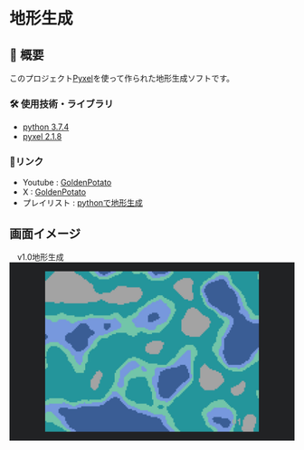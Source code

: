 # 地形生成

## 📖 概要
 このプロジェクト[Pyxel](https://github.com/kitao/pyxel)を使って作られた地形生成ソフトです。

### 🛠 使用技術・ライブラリ
- [python 3.7.4](https://www.python.org/)  
- [pyxel 2.1.8](https://github.com/kitao/pyxel)

### 🔗リンク
- Youtube : [GoldenPotato](https://www.youtube.com/@GoldenPotato-jp)
- X : [GoldenPotato](https://x.com/GoldenPotatoJP)
- プレイリスト : [pythonで地形生成](https://www.youtube.com/playlist?list=PL19PnukweuV7pR0O66gzTi31-fuvHn9oJ)

## 画面イメージ

　v1.0地形生成
![v1.0地形生成](images/スクリーンショット%202025-06-06%2020.45.23.jpg)